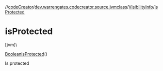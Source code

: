 //[codeCreator](../../../index.md)/[dev.warrengates.codecreator.source.jvmclass](../index.md)/[VisibilityInfo](index.md)/[isProtected](is-protected.md)

# isProtected

[jvm]\

[Boolean](https://docs.oracle.com/javase/8/docs/api/java/lang/Boolean.html)[isProtected](is-protected.md)()

Is protected
